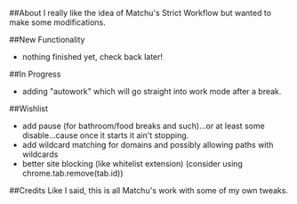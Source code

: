 ##About
I really like the idea of Matchu's Strict Workflow but wanted to make some modifications.

##New Functionality
- nothing finished yet, check back later!

##In Progress
- adding "autowork" which will go straight into work mode after a break.


##Wishlist
- add pause (for bathroom/food breaks and such)...or at least some disable...cause once it starts it ain't stopping.
- add wildcard matching for domains and possibly allowing paths with wildcards
- better site blocking (like whitelist extension) (consider using chrome.tab.remove(tab.id))

##Credits
Like I said, this is all Matchu's work with some of my own tweaks.
